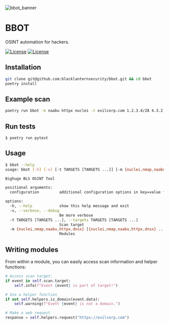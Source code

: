 ![bbot_banner](https://user-images.githubusercontent.com/20261699/158000235-6c1ace81-a267-4f8e-90a1-f4c16884ebac.png)

# BBOT
OSINT automation for hackers.

[![License](https://img.shields.io/badge/license-GPLv3-blue.svg)](https://github.com/blacklanternsecurity/bbot/blob/dev/LICENSE) [![License](https://img.shields.io/badge/code%20style-black-000000.svg)](https://github.com/psf/black)

## Installation
~~~bash
git clone git@github.com:blacklanternsecurity/bbot.git && cd bbot
poetry install
~~~

## Example scan
~~~bash
poetry run bbot -m naabu httpx nuclei -t evilcorp.com 1.2.3.4/28 4.3.2.1
~~~

## Run tests
~~~
$ poetry run pytest
~~~

## Usage
~~~bash
$ bbot --help
usage: bbot [-h] [-v] [-t TARGETS [TARGETS ...]] [-m {nuclei,nmap,naabu,httpx,dnsx} [{nuclei,nmap,naabu,httpx,dnsx} ...]] [configuration ...]

Bighuge BLS OSINT Tool

positional arguments:
  configuration         additional configuration options in key=value format

options:
  -h, --help            show this help message and exit
  -v, --verbose, --debug
                        Be more verbose
  -t TARGETS [TARGETS ...], --targets TARGETS [TARGETS ...]
                        Scan target
  -m {nuclei,nmap,naabu,httpx,dnsx} [{nuclei,nmap,naabu,httpx,dnsx} ...], --modules {nuclei,nmap,naabu,httpx,dnsx} [{nuclei,nmap,naabu,httpx,dnsx} ...]
                        Modules
~~~

## Writing modules
From within a module, you can easily access scan information and helper functions:
~~~python
# Access scan target:
if event in self.scan.target:
    self.info(f"Event {event} is part of target!")

# Use a helper function
if not self.helpers.is_domain(event.data):
    self.warning(f"Event {event} is not a domain.")

# Make a web request
response = self.helpers.request("https://evilcorp.com")
~~~